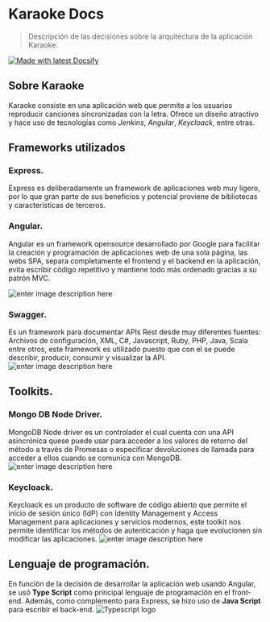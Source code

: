 <!-- TODO: Update with your values. -->
# Karaoke Docs
> Descripción de las decisiones sobre la arquitectura de la aplicación Karaoke.

 <!-- TODO: Update repo links and change license type if needed. -->

[![Made with latest Docsify](https://img.shields.io/npm/v/docsify/latest?label=docsify)](https://docsify.js.org/)


<!-- TODO: You can delete the About and Create a Docsify site sections if you create a new project from this template -->

## Sobre Karaoke

Karaoke consiste en una aplicación web que permite a los usuarios reproducir canciones sincronizadas con la letra. Ofrece un diseño 
atractivo y hace uso de tecnologías como _Jenkins_, _Angular_, _Keycloack_, entre otras. 



## Frameworks utilizados

### Express.
Express es deliberadamente un framework de aplicaciones web muy ligero, por lo que gran parte de sus beneficios y potencial proviene de bibliotecas y características de terceros.


### Angular.

Angular es un framework opensource desarrollado por Google para facilitar la creación y programación de aplicaciones web de una sola página, las webs SPA, separa completamente el frontend y el backend en la aplicación, evita escribir código repetitivo y mantiene todo más ordenado gracias a su patrón MVC.

![enter image description here](https://th.bing.com/th/id/R.170271fc9a82462fee346c7a33a190fe?rik=5jtv%2fbOq3A6ISw&pid=ImgRaw&r=0)
### Swagger.

Es un framework para documentar APIs Rest desde muy diferentes fuentes: Archivos de configuración, XML, C#, Javascript, Ruby, PHP, Java, Scala entre otros, este framework  es utilizado puesto que con el se puede describir, producir, consumir y visualizar la API.
![enter image description here](https://www.scottbrady91.com/img/logos/swagger-banner.png)

## Toolkits.

### Mongo DB Node Driver.

MongoDB Node driver es un controlador el cual cuenta con una API asincrónica quese  puede usar para acceder a los valores de retorno del método a través de Promesas o especificar devoluciones de llamada para acceder a ellos cuando se comunica con MongoDB.
![enter image description here](https://download.logo.wine/logo/MongoDB/MongoDB-Logo.wine.png)
### Keycloack.

Keycloack es un producto de software de código abierto que permite el inicio de sesión único (IdP) con Identity Management y Access Management para aplicaciones y servicios modernos, este toolkit nos permite identificar los métodos de autenticación y haga que evolucionen sin modificar las aplicaciones.
![enter image description here](https://th.bing.com/th/id/OIP.yiFbD9DVA3reJa0EhJHj1gHaHa?pid=ImgDet&rs=1)

## Lenguaje de programación.
En función de la decisión de desarrollar la aplicación web usando Angular, se usó **Type Script** como principal lenguaje de programación en el front-end. Además, como complemento para Express, se hizo uso de **Java Script** para escribir el back-end. 
![Typescript logo](https://th.bing.com/th/id/R.f2ac8107186f5221c7820480534f74bb?rik=Ig8/7gNT4dzB4g&pid=ImgRaw&r=0)
